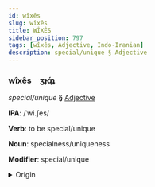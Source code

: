 ```yaml
---
id: wîxês
slug: wîxês
title: WÎXÊS
sidebar_position: 797
tags: [wîxês, Adjective, Indo-Iranian]
description: special/unique § Adjective
---
```


### wîxês&emsp;<span kind="abugida">ʒɟɋ́ʇ</span>

*special/unique* **§** [Adjective](../../tags/Adjective)

**IPA**: /ˈwi.ʃes/

**Verb**: to be special/unique

**Noun**: specialness/uniqueness

**Modifier**: special/unique

<details>
    <summary>Origin</summary>
    Marathi विशेष viśeṣ /ʋi.ɕeʂ/<br/>
    <em>Indo-Iranian Language Family</em>
</details>